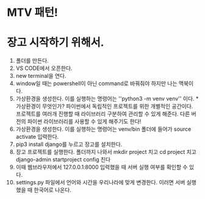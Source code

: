 # MTV 패턴!

# 장고 시작하기 위해서.
1. 폴더를 만든다.
2. VS CODE에서 오픈한다.
3. new terminal을 연다.
4. window일 때는 powershell이 아닌 command로 바꿔줘야 하지만 나는 맥북이다.
5. 가상환경을 생성한다. 이를 실행하는 명령어는 ''python3 -m venv venv'' 이다.
    *가상환경이 무엇인가?
     파이썬에서 독립적인 프로젝트를 위한 개별적인 공간이다.
     프로젝트를 여러개 진행할 때 라이브러리 구분하여 관리할 수 있게 해준다.
     다른 버전의 파이썬 라이브러리를 사용할 수 있게 해주기도 한다!
6. 가상환경을 생성한다. 이를 실행하는 명령어는 venv/bin 폴더에 들어가 source activate 입력한다.
7. pip3 install django를 누르고 장고를 설치한다.
8. 장고 프로젝트를 실행한다. 폴더까지 나와서 mkdir project 치고 cd project 치고 django-admin startproject config 친다
9. 이때 웹브라우저에서 127.0.0.1:8000 입력했을 때 서버 실행 여부를 확인할 수 있다.
10. settings.py 파일에서 언어와 시간을 우리나라에 맞게 변경한다. 이러면 서버 실행했을 때 한국어로 나온다.
